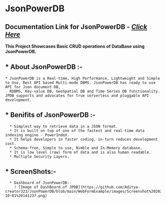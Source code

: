 # JsonPowerDB

## Documentation Link for JsonPowerDB - [*Click Here*](http://login2explore.com/jpdb/docs.html)

**This Project Showcases Basic CRUD operations of DataBase using JsonPowerDB.**

## * About JsonPowerDB :- 
    * JsonPowerDB is a Real-time, High Performance, Lightweight and Simple to Use, Rest API based Multi-mode DBMS. JsonPowerDB has ready to use API for Json document DB, 
      RDBMS, Key-value DB, GeoSpatial DB and Time Series DB functionality. JPDB supports and advocates for true serverless and pluggable API development.

## * Benifits of JsonPowerDB :- 
      * Simplest way to retrieve data in a JSON format.
      * It is built on top of one of the fastest and real-time data indexing engine - PowerIndeX.
      * It helps developers in faster coding, in-turn reduces development cost.
      * Schema-free, Simple to use, Nimble and In-Memory database.
      * It is low level (raw) form of data and is also human readable.
      * Multiple Security Layers.

## * ScreenShots:-
      * Dashboard of JsonPowerDB:-
        ! [Image of DashBoard of JPDB](https://github.com/Aditya-creator323/JsonPowerDB/blob/main/WebFormExample/images/Screenshot%202021-10-01%20141237.png)

